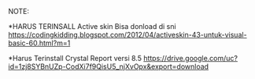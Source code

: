 NOTE:


*HARUS TERINSALL Active skin
Bisa donload di sni
https://codingkidding.blogspot.com/2012/04/activeskin-43-untuk-visual-basic-60.html?m=1


*Harus Terinstall Crystal Report versi 8.5
https://drive.google.com/uc?id=1zj8SYBnUZp-CodXi7f9QisU5_njXvOpx&export=download
